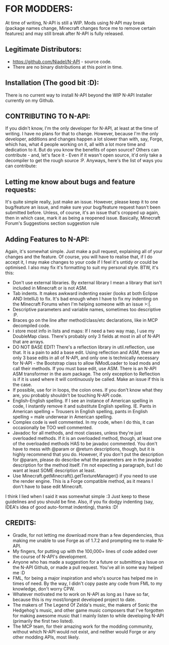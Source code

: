 FOR MODDERS:
============

At time of writing, N-API is still a WIP. Mods using N-API may break (package names change, Minecraft changes force me to remove
certain features) and may still break after N-API is fully released.

Legitimate Distributors:
-----------------------
- https://github.com/Niadel/N-API - source code.
- There are no binary distributions at this point in time.

Installation (The good bit :D):
-------------------------------

There is no current way to install N-API beyond the WIP N-API Installer currently on my Github.

CONTRIBUTING TO N-API:
---------------------

If you didn't know, I'm the only developer for N-API, at least at the time of writing. I have no plans for that to change. However, because I'm the only developer, additions and changes happen a lot slower than with, say, Forge, which has, what 4 people working on it, all with a lot more time and dedication to it. But do you know the benefits of open source? Others can contribute - and, let's face it - Even if it wasn't open source, it'd only take a decompiler to get the rough source :P. Anyways, here's the list of ways you can contribute:

Letting me know about bugs and feature requests:
-----------------------------------------------

It's quite simple really, just make an issue. However, please keep it to one bug/feature an issue, and make sure your bug/feature request hasn't been submitted before. Unless, of course, it's an issue that's cropped up again, then in which case, mark it as being a reopened issue. Basically, Minecraft Forum's Suggestions section suggestion rule

Adding Features to N-API:
------------------------

Again, it's somewhat simple. Just make a pull request, explaining all of your changes and the feature. Of course, you will have to realise that, if I do accept it, I may make changes to your code if I feel it's untidy or could be optimised. I also may fix it's formatting to suit my personal style. BTW, it's this:

- Don't use external libraries. By external library I mean a library that isn't included in Minecraft or is not ASM.
- Tab indents. It makes awkward indenting easier (looks at both Eclipse AND IntelliJ) to fix. It's bad enough when I have to fix my
indenting on the Minecraft Forums when I'm helping someone with an issue >:|.
- Descriptive parameters and variable names, sometimes too descriptive :P.
- Braces go on the line after method/class/etc declarations, like in MCP decompiled code.
- I store most info in lists and maps: If I need a two way map, I use my DoubleMap class. There's probably only 3 fields at most in
all of N-API that are arrays.
- DO NOT BASE EDIT! There's a reflection library in util.reflection, use that. It is a pain to add a base edit. Using reflection
and ASM, there are only 3 base edits in all of N-API, and only one is technically necessary for N-API - the Bootstrap class to
allow NModLoader to load mods and call their methods. If you must base edit, use ASM. There is an N-API ASM transformer in the
asm package. The only exception to Reflection is if it is used where it will continuously be called. Make an issue if this is
the case.
- If possible, use for in loops, the colon ones. If you don't know what they are, you probably shouldn't be touching N-API code.
- English-English spelling. If I see an instance of American spelling in code, I instantly remove it and substitute English spelling. IE. Pants in American spelling = Trousers in English spelling, pants in English spelling = male underwear in American spelling.
- Complex code is well commented. In my code, when I do this, it can occasionally be TOO well commented.
- Javadoc for all methods, and most classes, unless they're just overloaded methods. If it is an overloaded method, though, at least
one of the overloaded methods HAS to be javadoc commented. You don't have to mess with @param or @return descriptions, though, but
it is highly recommend that you do. However, if you don't put the description for @param, please do describe what the parameters are
in the javadoc description for the method itself. I'm not expecting a paragraph, but I do want at least SOME description at least.
- Use Minecraft.getMinecraft().getTextureManager() if you need to use the render engine. This is a Forge compatible method, as it
means I don't have to base edit Minecraft.

I think I lied when I said it was somewhat simple :3 Just keep to these guidelines and you should be fine. Also, if you fix dodgy indenting (say, IDEA's idea of good auto-format indenting), thanks :D!


CREDITS:
--------
- Gradle, for not letting me download more than a few dependencies, thus making me unable to use Forge as of 1.7.2 and
prompting me to make N-API.
- My fingers, for putting up with the 100,000+ lines of code added over the course of N-API's development.
- Anyone who has made a suggestion for a future or submitting a Issue on the N-API Github, or made a pull request. You've all in
some way helped me :D
- FML, for being a major inspiration and who's source has helped me in times of need. By the way, I didn't copy paste any code from FML
to my knowledge, don't worry CPW.
- Whatever motivated me to work on N-API as long as I have so far, because this is my most/longest developed project to date.
- The makers of The Legend Of Zelda's music, the makers of Sonic the Hedgehog's music, and other game music composers that I've
forgotten for making awesome music that I mainly listen to while developing N-API (primarily the first two listed).
- The MCP team, for their amazing work for the modding community, without which N-API would not exist, and neither would Forge or
any other modding APIs, most likely.
